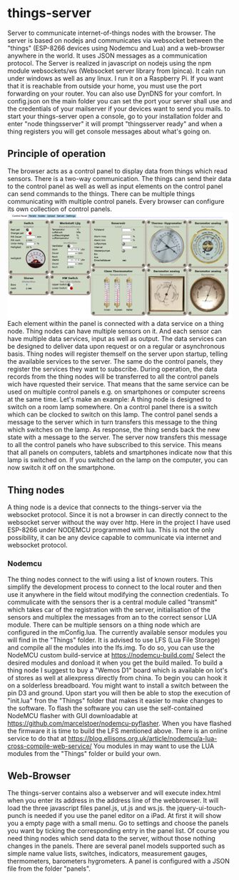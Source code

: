  # things-server
Server to communicate internet-of-things nodes with the browser.
The server is based on nodejs and communicates via websocket between the "things" (ESP-8266 devices using Nodemcu and Lua) and a web-browser anywhere in the world. It uses JSON messages as a communication protocol. The Server is realized in javascript on nodejs using the npm module websockets/ws (Websocket server library from Ipinca). It caIn run under windows as well as any linux. I run it on a Raspberry Pi. If you want that it is reachable from outside your home, you must use the port forwarding on your router. You can also use DynDNS for your comfort. In config.json on the main folder you can set the port your server shall use and the credentials of your mailserver if your devices want to send you mails. to start your things-server open a console, go to your installation folder and enter "node thingsserver" it will prompt "thingsserver ready" and when a thing registers you will get console messages about what's going on. 
## Principle of operation
The browser acts as a control panel to display data from things which read sensors. There is a two-way communication. The things can send their data to the control panel as well as well as input elements on the control panel can send commands to the things. There can be multiple things communicating with multiple control panels. Every browser can configure its own collection of control panels.
![Control Panel Example](/Docs/images/ThingsPanel.png)
Each element within the panel is connected with a data service on a thing node. Thing nodes can have multiple sensors on it.  And each sensor can have multiple data services, input as well as output. The data services can be designed to deliver data upon request or on a regular or asynchronous basis.
Thing nodes will register themself on the server upon startup, telling the available services to the server. The same do the control panels, they register the services they want to subscribe.
During operation, the data records from the thing nodes will be transferred to all the control panels wich have rquested their service. That means that the same service can be used on multiple control panels e.g. on smartphones or computer screens at the same time. Let's make an example: A thing node is designed to switch on a room lamp somewhere. On a control panel there is a switch which can be clocked to switch on this lamp. The control panel sends a message to the server which in turn transfers this message to the thing which switches on the lamp. As response, the thing sends back the new state with a message to the server. The server now transfers this message to all the control panels who have subscribed to this service. This means that all panels on computers, tablets and smartphones indicate now that this lamp is switched on. If you switched on the lamp on the computer, you can now switch it off on the smartphone.
## Thing nodes
A thing node is a device that connects to the things-server via the websocket protocol. Since it is not a browser in can directly connect to the websocket server without the way over http. Here in the project I have used ESP-8266 under NODEMCU programmed with lua. This is not the only possibility, it can be any device capable to communicate via internet and websocket protocol.
### Nodemcu
The thing nodes connect to the wifi using a list of known routers. This simplify the development process to connect to the local router and then use it anywhere in the field witout modifying the connection credentials. To commulicate with the sensors ther is a central module called "transmit" which takes car of the registration with the server, initialisation of the sensors and multiplex the messages from an to the correct sensor LUA module. There can be multiple sensors on a thing node which are configured in the mConfig.lua. The currently available sensor modules you will find in the "Things" folder. It is advised to use LFS (Lua File Storage) and compile all the modules into the lfs.img. To do so, you can use the NodeMCU custom build-service at https://nodemcu-build.com/ Select the desired modules and donload it when you get the build mailed.
To build a thing node I suggest to buy a "Wemos D1" board which is available on lot's of stores as well at aliexpress directly from china. To begin you can hook it on a solderless breadboard. You might want to install a switch between the pin D3 and ground. Upon start you will then be able to stop the execution of "init.lua" fron the "Things" folder that makes it easier to make changes to the software. To flash the software you can use the self-contained NodeMCU flasher with GUI downloadable at https://github.com/marcelstoer/nodemcu-pyflasher. When you have flashed the firmware it is time to build the LFS mentioned above. There is an online service to do that at https://blog.ellisons.org.uk/article/nodemcu/a-lua-cross-compile-web-service/ You modules in may want to use the LUA modules from the "Things" folder or build your own.
## Web-Browser
The things-server contains also a webserver and will execute index.html when you enter its address in the address line of the webbrowser. It will load the three javascript files panel.js, ut.js and ws.js. the jquery-ui-touch-punch is needed if you use the panel editor on a iPad. At first it will show you a empty page with a small menu. Go to settings and choose the panels you want by ticking the corresponding entry in the panel list. Of course you need thing nodes which send data to the server, without those nothing changes in the panels. There are several panel models supported such as simple name value lists, switches, indicators, measurement gauges, thermometers, barometers hygrometers. A panel is configured with a JSON file from the folder "panels". 
